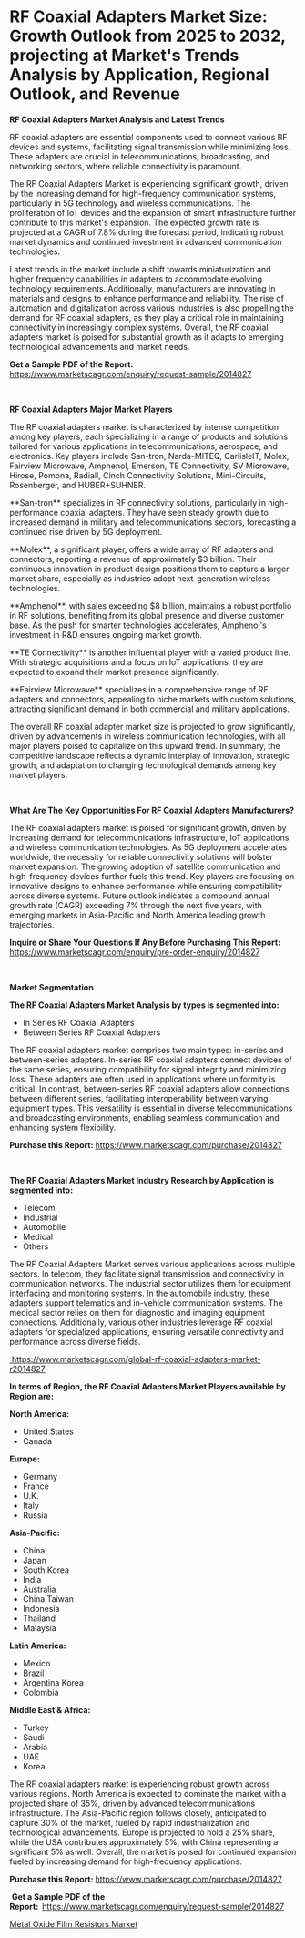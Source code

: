 <p><h1>RF Coaxial Adapters Market Size: Growth Outlook from 2025 to 2032, projecting at Market's Trends Analysis by Application, Regional Outlook, and Revenue</h1></p><p><strong>RF Coaxial Adapters Market Analysis and Latest Trends</strong></p>
<p><p>RF coaxial adapters are essential components used to connect various RF devices and systems, facilitating signal transmission while minimizing loss. These adapters are crucial in telecommunications, broadcasting, and networking sectors, where reliable connectivity is paramount. </p><p>The RF Coaxial Adapters Market is experiencing significant growth, driven by the increasing demand for high-frequency communication systems, particularly in 5G technology and wireless communications. The proliferation of IoT devices and the expansion of smart infrastructure further contribute to this market's expansion. The expected growth rate is projected at a CAGR of 7.8% during the forecast period, indicating robust market dynamics and continued investment in advanced communication technologies. </p><p>Latest trends in the market include a shift towards miniaturization and higher frequency capabilities in adapters to accommodate evolving technology requirements. Additionally, manufacturers are innovating in materials and designs to enhance performance and reliability. The rise of automation and digitalization across various industries is also propelling the demand for RF coaxial adapters, as they play a critical role in maintaining connectivity in increasingly complex systems. Overall, the RF coaxial adapters market is poised for substantial growth as it adapts to emerging technological advancements and market needs.</p></p>
<p><strong>Get a Sample PDF of the Report:&nbsp;</strong> <a href="https://www.marketscagr.com/enquiry/request-sample/2014827?utm_campaign=1126&utm_medium=2&utm_source=Github&utm_content=ia&utm_term=12022025&utm_id=rf-coaxial-adapters">https://www.marketscagr.com/enquiry/request-sample/2014827</a></p>
<p>&nbsp;</p>
<p><strong>RF Coaxial Adapters Major Market Players</strong></p>
<p><p>The RF coaxial adapters market is characterized by intense competition among key players, each specializing in a range of products and solutions tailored for various applications in telecommunications, aerospace, and electronics. Key players include San-tron, Narda-MITEQ, CarlisleIT, Molex, Fairview Microwave, Amphenol, Emerson, TE Connectivity, SV Microwave, Hirose, Pomona, Radiall, Cinch Connectivity Solutions, Mini-Circuits, Rosenberger, and HUBER+SUHNER.</p><p>**San-tron** specializes in RF connectivity solutions, particularly in high-performance coaxial adapters. They have seen steady growth due to increased demand in military and telecommunications sectors, forecasting a continued rise driven by 5G deployment.</p><p>**Molex**, a significant player, offers a wide array of RF adapters and connectors, reporting a revenue of approximately $3 billion. Their continuous innovation in product design positions them to capture a larger market share, especially as industries adopt next-generation wireless technologies.</p><p>**Amphenol**, with sales exceeding $8 billion, maintains a robust portfolio in RF solutions, benefiting from its global presence and diverse customer base. As the push for smarter technologies accelerates, Amphenol's investment in R&D ensures ongoing market growth.</p><p>**TE Connectivity** is another influential player with a varied product line. With strategic acquisitions and a focus on IoT applications, they are expected to expand their market presence significantly.</p><p>**Fairview Microwave** specializes in a comprehensive range of RF adapters and connectors, appealing to niche markets with custom solutions, attracting significant demand in both commercial and military applications.</p><p>The overall RF coaxial adapter market size is projected to grow significantly, driven by advancements in wireless communication technologies, with all major players poised to capitalize on this upward trend. In summary, the competitive landscape reflects a dynamic interplay of innovation, strategic growth, and adaptation to changing technological demands among key market players.</p></p>
<p>&nbsp;</p>
<p><strong>What Are The Key Opportunities For RF Coaxial Adapters Manufacturers?</strong></p>
<p><p>The RF coaxial adapters market is poised for significant growth, driven by increasing demand for telecommunications infrastructure, IoT applications, and wireless communication technologies. As 5G deployment accelerates worldwide, the necessity for reliable connectivity solutions will bolster market expansion. The growing adoption of satellite communication and high-frequency devices further fuels this trend. Key players are focusing on innovative designs to enhance performance while ensuring compatibility across diverse systems. Future outlook indicates a compound annual growth rate (CAGR) exceeding 7% through the next five years, with emerging markets in Asia-Pacific and North America leading growth trajectories.</p></p>
<p><strong>Inquire or Share Your Questions If Any Before Purchasing This Report:</strong> <a href="https://www.marketscagr.com/enquiry/pre-order-enquiry/2014827?utm_campaign=1126&utm_medium=2&utm_source=Github&utm_content=ia&utm_term=12022025&utm_id=rf-coaxial-adapters">https://www.marketscagr.com/enquiry/pre-order-enquiry/2014827</a></p>
<p>&nbsp;</p>
<p><strong>Market Segmentation</strong></p>
<p><strong>The RF Coaxial Adapters Market Analysis by types is segmented into:</strong></p>
<p><ul><li>In Series RF Coaxial Adapters</li><li>Between Series RF Coaxial Adapters</li></ul></p>
<p><p>The RF coaxial adapters market comprises two main types: in-series and between-series adapters. In-series RF coaxial adapters connect devices of the same series, ensuring compatibility for signal integrity and minimizing loss. These adapters are often used in applications where uniformity is critical. In contrast, between-series RF coaxial adapters allow connections between different series, facilitating interoperability between varying equipment types. This versatility is essential in diverse telecommunications and broadcasting environments, enabling seamless communication and enhancing system flexibility.</p></p>
<p><strong>Purchase this Report:&nbsp;</strong><a href="https://www.marketscagr.com/purchase/2014827?utm_campaign=1126&utm_medium=2&utm_source=Github&utm_content=ia&utm_term=12022025&utm_id=rf-coaxial-adapters">https://www.marketscagr.com/purchase/2014827</a></p>
<p>&nbsp;</p>
<p><strong>The RF Coaxial Adapters Market Industry Research by Application is segmented into:</strong></p>
<p><ul><li>Telecom</li><li>Industrial</li><li>Automobile</li><li>Medical</li><li>Others</li></ul></p>
<p><p>The RF Coaxial Adapters Market serves various applications across multiple sectors. In telecom, they facilitate signal transmission and connectivity in communication networks. The industrial sector utilizes them for equipment interfacing and monitoring systems. In the automobile industry, these adapters support telematics and in-vehicle communication systems. The medical sector relies on them for diagnostic and imaging equipment connections. Additionally, various other industries leverage RF coaxial adapters for specialized applications, ensuring versatile connectivity and performance across diverse fields.</p></p>
<p><a href="https://www.marketscagr.com/global-rf-coaxial-adapters-market-r2014827?utm_campaign=1126&utm_medium=2&utm_source=Github&utm_content=ia&utm_term=12022025&utm_id=rf-coaxial-adapters">&nbsp;https://www.marketscagr.com/global-rf-coaxial-adapters-market-r2014827</a></p>
<p><strong>In terms of Region, the RF Coaxial Adapters Market Players available by Region are:</strong></p>
<p>
    <p> <strong> North America: </strong>
        <ul>
            <li>United States</li>
            <li>Canada</li>
        </ul>
        </p> 
    <p> <strong> Europe: </strong>
        <ul>
            <li>Germany</li>
            <li>France</li>
            <li>U.K.</li>
            <li>Italy</li>
            <li>Russia</li>
        </ul>
        </p> 
    <p> <strong> Asia-Pacific: </strong>
        <ul>
            <li>China</li>
            <li>Japan</li>
            <li>South Korea</li>
            <li>India</li>
            <li>Australia</li>
            <li>China Taiwan</li>
            <li>Indonesia</li>
            <li>Thailand</li>
            <li>Malaysia</li>
        </ul>
        </p> 
    <p> <strong> Latin America: </strong>
        <ul>
            <li>Mexico</li>
            <li>Brazil</li>
            <li>Argentina Korea</li>
            <li>Colombia</li>
        </ul>
        </p> 
    <p> <strong> Middle East & Africa: </strong>
        <ul>
            <li>Turkey</li>
            <li>Saudi</li>
            <li>Arabia</li>
            <li>UAE</li>
            <li>Korea</li>
        </ul>
    </p>
    </p>
<p><p>The RF coaxial adapters market is experiencing robust growth across various regions. North America is expected to dominate the market with a projected share of 35%, driven by advanced telecommunications infrastructure. The Asia-Pacific region follows closely, anticipated to capture 30% of the market, fueled by rapid industrialization and technological advancements. Europe is projected to hold a 25% share, while the USA contributes approximately 5%, with China representing a significant 5% as well. Overall, the market is poised for continued expansion fueled by increasing demand for high-frequency applications.</p></p>
<p><strong>Purchase this Report: </strong><a href="https://www.marketscagr.com/purchase/2014827?utm_campaign=1126&utm_medium=2&utm_source=Github&utm_content=ia&utm_term=12022025&utm_id=rf-coaxial-adapters">https://www.marketscagr.com/purchase/2014827</a></p>
<p>&nbsp;<strong>Get a Sample PDF of the Report:&nbsp;&nbsp;</strong><a href="https://www.marketscagr.com/enquiry/request-sample/2014827?utm_campaign=1126&utm_medium=2&utm_source=Github&utm_content=ia&utm_term=12022025&utm_id=rf-coaxial-adapters">https://www.marketscagr.com/enquiry/request-sample/2014827</a></p>
<p><strong></strong></p>
<p><p><a href="https://github.com/julyju69/Market-Research-Report-List-6/blob/main/metal-oxide-film-resistors-market.md?utm_campaign=1126&utm_medium=2&utm_source=Github&utm_content=ia&utm_term=12022025&utm_id=rf-coaxial-adapters">Metal Oxide Film Resistors Market</a></p></p>